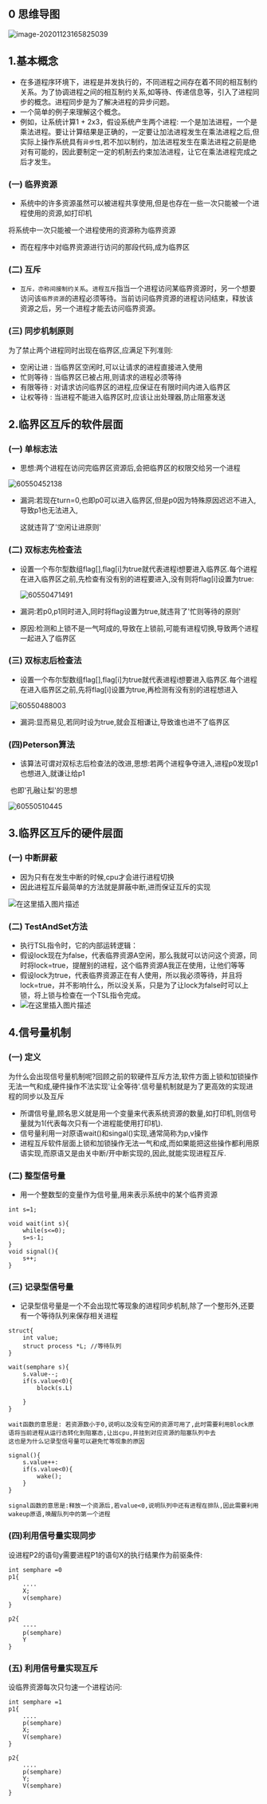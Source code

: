 ## 0 思维导图

![image-20201123165825039](https://gitee.com/zisuu/picture/raw/master/img/20201123165826.png)

## 1.基本概念

- 在多道程序环境下，进程是并发执行的，不同进程之间存在着不同的相互制约关系。为了协调进程之间的相互制约关系,如等待、传递信息等，引入了进程同步的概念。进程同步是为了解决进程的异步问题。
- 一个简单的例子来理解这个概念。
- 例如，让系统计算1 + 2x3，假设系统产生两个进程: 一个是加法进程，一个是乘法进程。要让计算结果是正确的，一定要让加法进程发生在乘法进程之后,但实际上操作系统具有`异步性`,若不加以制约，加法进程发生在乘法进程之前是绝对有可能的，因此要制定一定的机制去约束加法进程，让它在乘法进程完成之后才发生。

### (一) 临界资源

- 系统中的许多资源虽然可以被进程共享使用,但是也存在一些一次只能被一个进程使用的资源,如打印机

将系统中一次只能被一个进程使用的资源称为临界资源

- 而在程序中对临界资源进行访问的那段代码,成为临界区

### (二) 互斥

- `互斥，亦称间接制约关系`。`进程互斥`指当一个进程访问某临界资源时，另一个想要访问该`临界资源`的进程必须等待。当前访问临界资源的进程访问结束，释放该资源之后，另一个进程才能去访问临界资源。

### (三) 同步机制原则

为了禁止两个进程同时出现在临界区,应满足下列准则:

- 空闲让进  : 当临界区空闲时,可以让请求的进程直接进入使用
- 忙则等待  : 当临界区已被占用,则请求的进程必须等待
- 有限等待  : 对请求访问临界区的进程,应保证在有限时间内进入临界区
- 让权等待  : 当进程不能进入临界区时,应该让出处理器,防止阻塞发送

## 2.临界区互斥的软件层面

### (一) 单标志法

- 思想:两个进程在访问完临界区资源后,会把临界区的权限交给另一个进程

![60550452138](https://gitee.com/zisuu/picture/raw/master/img/20201121213751.png)

- 漏洞:若现在turn=0,也即p0可以进入临界区,但是p0因为特殊原因迟迟不进入,导致p1也无法进入,

  这就违背了'空闲让进原则'

### (二) 双标志先检查法

- 设置一个布尔型数组flag[],flag[i]为true就代表进程i想要进入临界区.每个进程在进入临界区之前,先检查有没有别的进程要进入,没有则将flag[i]设置为true:

  ![60550471491](https://gitee.com/zisuu/picture/raw/master/img/20201121213753.png)

- 漏洞:若p0,p1同时进入,同时将flag设置为true,就违背了'忙则等待的原则'

- 原因:检测和上锁不是一气呵成的,导致在上锁前,可能有进程切换,导致两个进程一起进入了临界区

### (三) 双标志后检查法

- 设置一个布尔型数组flag[],flag[i]为true就代表进程i想要进入临界区.每个进程在进入临界区之前,先将flag[i]设置为true,再检测有没有别的进程想进入

​      ![60550488003](https://gitee.com/zisuu/picture/raw/master/img/20201121213813.png)

- 漏洞:显而易见,若同时设为true,就会互相谦让,导致谁也进不了临界区

### (四)Peterson算法

- 该算法可谓对双标志后检查法的改进,思想:若两个进程争夺进入,进程p0发现p1也想进入,就谦让给p1

​        也即'孔融让梨'的思想

![60550510445](https://gitee.com/zisuu/picture/raw/master/img/20201121213757.png)

## 3.临界区互斥的硬件层面

### (一) 中断屏蔽

- 因为只有在发生中断的时候,cpu才会进行进程切换
- 因此进程互斥最简单的方法就是屏蔽中断,进而保证互斥的实现

![在这里插入图片描述](https://gitee.com/zisuu/picture/raw/master/img/20201121213800.png)

### (二) TestAndSet方法

- 执行TSL指令时，它的内部运转逻辑：
- 假设lock现在为false，代表临界资源A空闲，那么我就可以访问这个资源，同时将lock=true，提醒别的进程，这个临界资源A我正在使用，让他们等等
- 假设lock为true，代表临界资源正在有人使用，所以我必须等待，并且将lock=true，并不影响什么，所以没关系，只是为了让lock为false时可以上锁，将上锁与检查在一个TSL指令完成。
- ![在这里插入图片描述](https://gitee.com/zisuu/picture/raw/master/img/20201121213804.png)



## 4.信号量机制

### (一) 定义

为什么会出现信号量机制呢?回顾之前的软硬件互斥方法,软件方面上锁和加锁操作无法一气和成,硬件操作不法实现'让全等待'.信号量机制就是为了更高效的实现进程的同步以及互斥

- 所谓信号量,顾名思义就是用一个变量来代表系统资源的数量,如打印机,则信号量就为1(代表每次只有一个进程能使用打印机).
- 信号量利用一对原语wait()和singal()实现,通常简称为p,v操作
- 进程互斥软件层面上锁和加锁操作无法一气和成,而如果能把这些操作都利用原语实现,而原语又是由关中断/开中断实现的,因此,就能实现进程互斥.

### (二) 整型信号量

- 用一个整数型的变量作为信号量,用来表示系统中的某个临界资源

```
int s=1;

void wait(int s){
    while(s<=0);
    s=s-1;
}
void signal(){
    s++;
}
```



### (三) 记录型信号量

- 记录型信号量是一个不会出现忙等现象的进程同步机制,除了一个整形外,还要有一个等待队列来保存相关进程

```
struct{
    int value;
    struct process *L; //等待队列
}

wait(semphare s){
    s.value--;
    if(s.value<0){
        block(s.L) 
        
    }
}

wait函数的意思是: 若资源数小于0,说明以及没有空闲的资源可用了,此时需要利用Block原语将当前进程从运行态转化到阻塞态,让出cpu,并挂到对应资源的阻塞队列中去
这也是为什么记录型信号量可以避免忙等现象的原因

signal(){
    s.value++:
    if(s.value<0){
        wake();
    }
}

signal函数的意思是:释放一个资源后,若value<0,说明队列中还有进程在排队,因此需要利用wakeup原语,唤醒队列中的第一个进程
```

### (四)利用信号量实现同步

设进程P2的语句y需要进程P1的语句X的执行结果作为前驱条件:

```
int semphare =0
p1{
    ....
    X;
    v(semphare)
}

p2{
    ----
    p(semphare)
    Y
}
```



###  (五) 利用信号量实现互斥

设临界资源每次只匀速一个进程访问:

```
int semphare =1
p1{
    ....
    p(semphare)
    X;
    V(semphare)
}

p2{
    ....
    p(semphare)
    Y;
    V(semphare)
}

```



